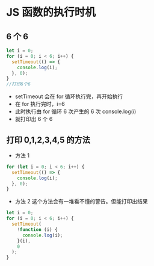 # JS 函数的执行时机

## 6 个 6

```javascript
let i = 0;
for (i = 0; i < 6; i++) {
  setTimeout(() => {
    console.log(i);
  }, 0);
}
//打印6个6
```

- setTimeout 会在 for 循环执行完，再开始执行
- 在 for 执行完时，i=6
- 此时执行由 for 循环 6 次产生的 6 次 console.log(i)
- 就打印出 6 个 6

## 打印 0,1,2,3,4,5 的方法

- 方法 1

```javascript
for (let i = 0; i < 6; i++) {
  setTimeout(() => {
    console.log(i);
  }, 0);
}
```

- 方法 2
这个方法会有一堆看不懂的警告。但能打印出结果
```javascript
let i = 0;
for (i = 0; i < 6; i++) {
  setTimeout(
    !function (i) {
      console.log(i);
    }(i),
    0
  );
}
```
